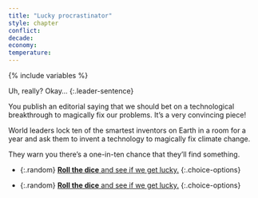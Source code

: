 ```yaml
---
title: "Lucky procrastinator"
style: chapter
conflict: 
decade: 
economy: 
temperature: 
---
```


{% include variables %}

Uh, really? Okay…
{:.leader-sentence}

You publish an editorial saying that we should bet on a technological breakthrough to magically fix our problems. It’s a very convincing piece!

World leaders lock ten of the smartest inventors on Earth in a room for a year and ask them to invent a technology to magically fix climate change.

They warn you there’s a one-in-ten chance that they’ll find something.

<div data-js-var="js-rand-luck-low" markdown="1" class="hidden">

- {:.random} [**Roll the dice** and see if we get lucky.](chapter_magic-technology-fix.html)
{:.choice-options}

</div>

<div data-js-var="js-rand-luck-high" markdown="1" class="hidden">

- {:.random} [**Roll the dice** and see if we get lucky.](chapter_no-magic-technology.html)
{:.choice-options}

</div>
